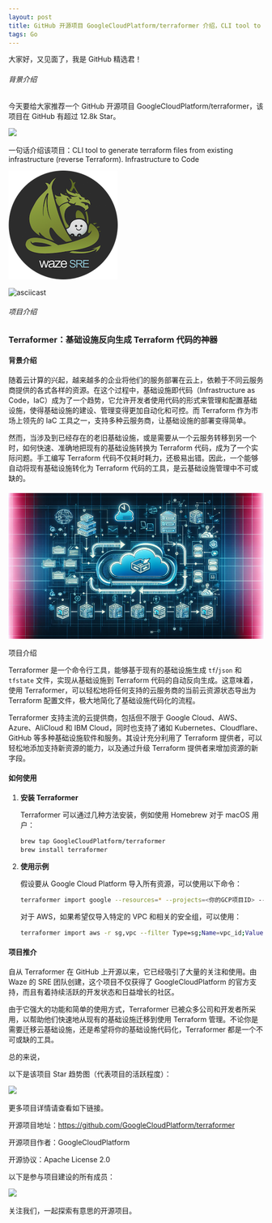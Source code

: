 ```yaml
---
layout: post
title: GitHub 开源项目 GoogleCloudPlatform/terraformer 介绍，CLI tool to generate terraform files from existing infrastructure (reverse Terraform). Infrastructure to Code
tags: Go
---
```


大家好，又见面了，我是 GitHub 精选君！

###### 背景介绍

今天要给大家推荐一个 GitHub 开源项目 GoogleCloudPlatform/terraformer，该项目在 GitHub 有超过 12.8k Star。

![](https://stats.deeptrain.net/repo/GoogleCloudPlatform/terraformer/?theme=light)

一句话介绍该项目：CLI tool to generate terraform files from existing infrastructure (reverse Terraform). Infrastructure to Code




![Waze SRE logo](https://raw.githubusercontent.com/GoogleCloudPlatform/terraformer/master/assets/waze-sre-logo.png)

![asciicast](https://asciinema.org/a/243961.svg)


###### 项目介绍

### Terraformer：基础设施反向生成 Terraform 代码的神器

#### 背景介绍

随着云计算的兴起，越来越多的企业将他们的服务部署在云上，依赖于不同云服务商提供的各式各样的资源。在这个过程中，基础设施即代码（Infrastructure as Code，IaC）成为了一个趋势，它允许开发者使用代码的形式来管理和配置基础设施，使得基础设施的建设、管理变得更加自动化和可控。而 Terraform 作为市场上领先的 IaC 工具之一，支持多种云服务商，让基础设施的部署变得简单。

然而，当涉及到已经存在的老旧基础设施，或是需要从一个云服务转移到另一个时，如何快速、准确地把现有的基础设施转换为 Terraform 代码，成为了一个实际问题。手工编写 Terraform 代码不仅耗时耗力，还极易出错。因此，一个能够自动将现有基础设施转化为 Terraform 代码的工具，是云基础设施管理中不可或缺的。

#### 

![](https://raw.githubusercontent.com/ZhuPeng/pic/master/mac/compress_tmp-9fdcf6535dac17efd25b728cac4650bb.png)

项目介绍

Terraformer 是一个命令行工具，能够基于现有的基础设施生成 `tf`/`json` 和 `tfstate` 文件，实现从基础设施到 Terraform 代码的自动反向生成。这意味着，使用 Terraformer，可以轻松地将任何支持的云服务商的当前云资源状态导出为 Terraform 配置文件，极大地简化了基础设施代码化的流程。

Terraformer 支持主流的云提供商，包括但不限于 Google Cloud、AWS、Azure、AliCloud 和 IBM Cloud，同时也支持了诸如 Kubernetes、Cloudflare、GitHub 等多种基础设施软件和服务。其设计充分利用了 Terraform 提供者，可以轻松地添加支持新资源的能力，以及通过升级 Terraform 提供者来增加资源的新字段。

#### 如何使用

1. **安装 Terraformer**

   Terraformer 可以通过几种方法安装，例如使用 Homebrew 对于 macOS 用户：

   ```bash
   brew tap GoogleCloudPlatform/terraformer
   brew install terraformer
   ```

2. **使用示例**

   假设要从 Google Cloud Platform 导入所有资源，可以使用以下命令：

   ```bash
   terraformer import google --resources=* --projects=<你的GCP项目ID> --regions=<地区>
   ```

   对于 AWS，如果希望仅导入特定的 VPC 和相关的安全组，可以使用：

   ```bash
   terraformer import aws -r sg,vpc --filter Type=sg;Name=vpc_id;Value=<VPC_ID> --filter Type=vpc;Name=id;Value=<VPC_ID>
   ```

#### 项目推介

自从 Terraformer 在 GitHub 上开源以来，它已经吸引了大量的关注和使用。由 Waze 的 SRE 团队创建，这个项目不仅获得了 GoogleCloudPlatform 的官方支持，而且有着持续活跃的开发状态和日益增长的社区。

由于它强大的功能和简单的使用方式，Terraformer 已被众多公司和开发者所采用，以帮助他们快速地从现有的基础设施迁移到使用 Terraform 管理。不论你是需要迁移云基础设施，还是希望将你的基础设施代码化，Terraformer 都是一个不可或缺的工具。

总的来说，

以下是该项目 Star 趋势图（代表项目的活跃程度）：

![](https://api.star-history.com/svg?repos=GoogleCloudPlatform/terraformer&type=Timeline)

更多项目详情请查看如下链接。

开源项目地址：https://github.com/GoogleCloudPlatform/terraformer 

开源项目作者：GoogleCloudPlatform

开源协议：Apache License 2.0

以下是参与项目建设的所有成员：

![](https://contrib.rocks/image?repo=GoogleCloudPlatform/terraformer)

关注我们，一起探索有意思的开源项目。

